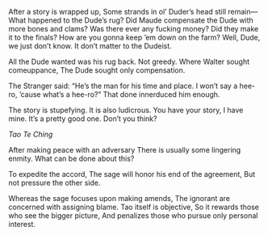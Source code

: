After a story is wrapped up,
Some strands in ol’ Duder’s head still remain—
What happened to the Dude’s rug?
Did Maude compensate the Dude with more bones and clams?
Was there ever any fucking money?
Did they make it to the finals?
How are you gonna keep ’em down on the farm?
Well, Dude, we just don’t know.
It don’t matter to the Dudeist.

All the Dude wanted was his rug back. Not greedy.
Where Walter sought comeuppance,
The Dude sought only compensation.

The Stranger said: “He’s the man for his time and place.
I won’t say a hee-ro, ’cause what’s a hee-ro?”
That done innerduced him enough.

The story is stupefying.
It is also ludicrous.
You have your story, I have mine.
It’s a pretty good one. Don’t you think?

*Tao Te Ching*

After making peace with an adversary
There is usually some lingering enmity.
What can be done about this?

To expedite the accord,
The sage will honor his end of the agreement,
But not pressure the other side.

Whereas the sage focuses upon making amends,
The ignorant are concerned with assigning blame.
Tao itself is objective,
So it rewards those who see the bigger picture,
And penalizes those who pursue only personal interest.